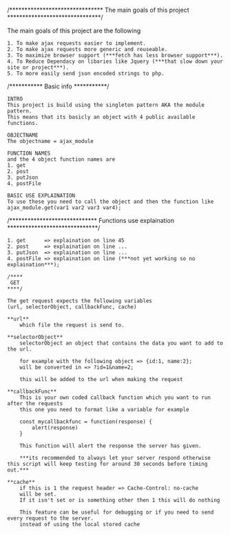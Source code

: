 /*******************************
 The main goals of this project
*******************************/

The main goals of this project are the following

    1. To make ajax requests easier to implement.
    2. To make ajax requests more generic and reuseable.
    3. To maximize browser support (***fetch has less browser support***).
    4. To Reduce Dependacy on libaries like Jquery (***that slow down your site or project***).
    5. To more easily send json encoded strings to php.

/***********
 Basic info
***********/

    INTRO
    This project is build using the singleton pattern AKA the module pattern.
    This means that its basicly an object with 4 public available functions.

    OBJECTNAME
    The objectname = ajax_module

    FUNCTION NAMES
    and the 4 object function names are
    1. get
    2. post
    3. putJson
    4. postFile

    BASIC USE EXPLAINATION
    To use these you need to call the object and then the function like
    ajax_module.get(var1 var2 var3 var4);

/*****************************
 Functions use explaination
******************************/

    1. get      => explaination on line 45
    2. post     => explaination on line ...
    3. putJson  => explaination on line ...
    4. postFile => explaination on line (***not yet working so no explaination***);

    /****
     GET
    ****/

    The get request expects the following variables
    (url, selectorObject, callbackFunc, cache)

    **url**
        which file the request is send to.

    **selectorObject**
        selectorObject an object that contains the data you want to add to the url.

        for example with the following object => {id:1, name:2};
        will be converted in => ?id=1&name=2;

        this will be added to the url when making the request

    **callbackFunc**
        This is your own coded callback function which you want to run after the requests
        this one you need to format like a variable for example

        const mycallbackfunc = function(response) {
            alert(response)
        }

        This function will alert the response the server has given.

        ***its recommended to always let your server respond otherwise this script will keep testing for around 30 seconds before timing out.***

    **cache**
        if this is 1 the request header => Cache-Control: no-cache
        will be set.
        If it isn't set or is something other then 1 this will do nothing

        This feature can be useful for debugging or if you need to send every request to the server.
        instead of using the local stored cache

    
